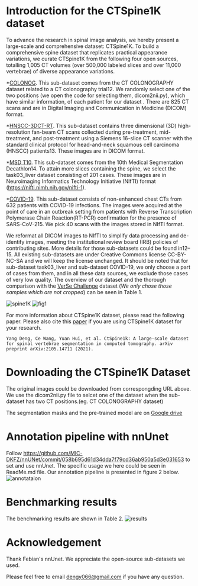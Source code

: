 # Introduction for the CTSpine1K dataset
To advance the research in spinal image analysis, we hereby present a large-scale and comprehensive dataset: CTSpine1K.
To build a comprehensive spine dataset that replicates practical appearance variations, we curate CTSpine1K from the following four open sources, totalling 1,005 CT volumes (over 500,000 labeled slices and over 11,000 vertebrae) of diverse appearance variations. 

*[COLONOG](https://wiki.cancerimagingarchive.net/display/Public/CT+COLONOGRAPHY). This sub-dataset comes from the CT COLONOGRAPHY dataset related to a CT colonography trial12. We randomly select one of the two positions (we open the code for selecting them, dicom2nii.py), which have similar information, of each patient for our dataset . There are 825 CT scans and are in Digital Imaging and Communication in Medicine (DICOM) format.

*[HNSCC-3DCT-RT](https://wiki.cancerimagingarchive.net/pages/viewpage.action?pageId=39879146). This sub-dataset contains three dimensional (3D) high-resolution fan-beam CT scans collected during
pre-treatment, mid-treatment, and post-treatment using a Siemens 16-slice CT scanner with the standard clinical protocol for head-and-neck squamous cell carcinoma (HNSCC) patients13. These images are in DICOM format.

*[MSD T10](https://drive.google.com/file/d/1jyVGUGyxKBXV6_9ivuZapQS8eUJXCIpu/view?usp=sharing). This sub-dataset comes from the 10th Medical Segmentation Decathlon14. To attain more slices containing the
spine, we select the task03_liver dataset consisting of 201 cases. These images are in Neuroimaging Informatics Technology
Initiative (NIfTI) format (https://nifti.nimh.nih.gov/nifti-1).

*[COVID-19](https://wiki.cancerimagingarchive.net/display/Public/CT+Images+in+COVID-19). This sub-dataset consists of non-enhanced chest CTs from 632 patients with COVID-19 infections. The images were acquired at the point of care in an outbreak setting from patients with Reverse Transcription Polymerase Chain Reaction(RT-PCR) confirmation for the presence of SARS-CoV-215. We pick 40 scans with the images stored in NIfTI format.

We reformat all DICOM images to NIfTI to simplify data processing and de-identify images, meeting the institutional
review board (IRB) policies of contributing sites. More details for those sub-datasets could be found in12–15. All existing sub-datasets are under Creative Commons license CC-BY-NC-SA and we will keep the license unchanged. It should be noted that for sub-dataset task03_liver and sub-dataset COVID-19, we only choose a part of cases from them, and in all these data sources, we exclude those cases of very low quality. The overview of our dataset and the thorough comparison with the [VerSe Challenge](https://verse2020.grand-challenge.org/) dataset (*We only chose those samples which are not cropped*) can be seen in Table 1.

![spine1K](https://user-images.githubusercontent.com/54644867/118909650-e88f5b80-b955-11eb-8a60-e1831a495c99.PNG)
![fig1](https://user-images.githubusercontent.com/54644867/118909767-0fe62880-b956-11eb-8def-44001c78741b.PNG)

For more information about CTSpine1K dataset, please read the following paper. Please also cite this [paper](https://arxiv.org/abs/2105.14711) if you are using CTSpine1K dataset for your research.

```
Yang Deng, Ce Wang, Yuan Hui, et al. CtSpine1k: A large-scale dataset for spinal vertebrae segmentation in computed tomography. arXiv preprint arXiv:2105.14711 (2021). 
```

# Downloading the CTSpine1K Dataset
The original images could be downloaded from correspongding URL above. We use the dicom2nii.py file to selcet one of the dataset when the sub-dataset has two CT positions.(eg. CT COLONOGRAPHY dataset) 

The segmentation masks and the pre-trained model are on [Google drive](https://drive.google.com/drive/folders/12kFn2H0xsACqGN3S9lInqizVlbpjNwdj?usp=sharing)

# Annotation pipeline with nnUnet
Follow https://github.com/MIC-DKFZ/nnUNet/commit/058b695d61d34dda7f79cd36ab950a5d3e031653 to set and use nnUnet. The specific usage we here could be seen in ReadMe.md file.  Our annotation pipeline is presented in figure 2 below.
![annotataion](https://user-images.githubusercontent.com/54644867/118924193-5431f280-b96f-11eb-851a-e58bdf152069.PNG)

# Benchmarking results
The benchmarking results are shown in Table 2.
![results](https://user-images.githubusercontent.com/54644867/118924388-9c511500-b96f-11eb-84c9-788234f66a2b.PNG)

# Acknowledgement
Thank Febian's nnUnet. We appreciate the open-source sub-datasets we used. 

 
Please feel free to email dengy066@gmail.com if you have any question. 

